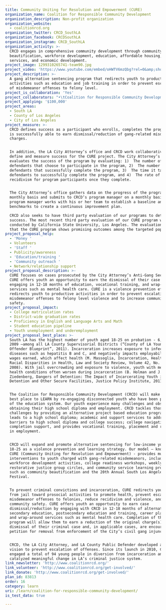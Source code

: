 ```yaml
---
title: Community Uniting for Resolution and Empowerment (CURE)
organization_name: Coalition for Responsible Community Development
organization_description: Non-profit organization
organization_website:
  - coalitionrcd.org
organization_twitter: CRCD_SouthLA
organization_facebook: CRCDSouthLA
organization_instagram: CRCD_SouthLA
organization_activity: >-
  CRCD engages in comprehensive community development through community
  beautification, workforce development, education, affordable housing, support
  services, and economic development.
project_image: 1299310265741-team90.jpg
project_video: 'https://www.youtube.com/embed/oHWTV6mzQbg?rel=0&amp;showinfo=0'
project_description: >-
  A gang alternative sentencing program that redirects youth to productive
  activities such as education and job training in order to prevent escalation
  of misdemeanor offenses to felony level.
project_is_collaboration: 'Yes'
project_collaborators: "•\tCoalition for Responsible Community Development, •\tLA City Attorney Office, •\tLA County Public Defender"
project_applying: '$100,000'
project_areas:
  - South LA
  - County of Los Angeles
  - City of Los Angeles
project_measure: >-
  CRCD defines success as a participant who enrolls, completes the program, and
  is successfully able to earn dismissal/reduction of gang-related misdemeanor
  charges.


  In addition, the LA City Attorney’s office and CRCD work collaboratively to
  define and measure success for the CURE project. The City Attorney’s office
  evaluates the success of the program by evaluating: 1)  The number of
  defendants that choose to participate in the program, 2)  The number of
  defendants that successfully complete the program, 3)  The time it takes
  defendants to successfully complete the program, and 4)  The rate of
  recidivism for program participants once they complete.


  The City Attorney’s office gathers data on the progress of the program on a
  monthly basis and submits to CRCD’s program manager on a monthly basis. The
  program manager works with his or her team to establish a baseline and develop
  benchmarks to create a continuous improvement plan.

  CRCD also seeks to have third party evaluation of our programs to determine
  success. The most recent third party evaluation of our CURE program was
  conducted by California State University, Los Angeles. The evaluation revealed
  that the CURE program shows promising outcomes among the targeted population.
project_proposal_help:
  - 'Money '
  - Volunteers
  - 'Staff '
  - Publicity/awareness
  - 'Education/training '
  - 'Community outreach '
  - Network/relationship support
project_proposal_description: >-
  CURE focuses on cases prosecuted by the City Attorney’s Anti-Gang Section.
  CURE offers youth an opportunity to earn the dismissal of their case by
  engaging in 12-18 months of education, vocational training, and wrap-around
  services such as mental health care. CURE is a violence prevention effort that
  redirects youth to productive activities in order to prevent escalation of
  misdemeanor offenses to felony level violence and to increase community
  safety.
project_proposal_impact:
  - College matriculation rates
  - District-wide graduation rates
  - Proficiency in English and Language Arts and Math
  - Student education pipeline
  - Youth unemployment and underemployment
project_proposal_best_place: >-
  South LA has the highest number of youth aged 18-25 on probation - 6,339 in
  2009 –among all LA County Supervisorial Districts (“County of LA Young
  Offender Blueprint”, 2011). Incarceration increases exposure to infectious
  diseases such as hepatitis B and C, and negatively impacts employability and
  wages earned, which affect health (M. Massoglia, Incarceration, Health, and
  Racial Disparities in Health, Law and Society Review, Volume 42, No. 2, June
  2008). With jail overcrowding and exposure to violence, youth with mental
  health conditions often worsen during incarceration (B. Holman and J.
  Ziedenberg, Dangers of Detention: The Impact of Incarcerating Youth in
  Detention and Other Secure Facilities, Justice Policy Institute, 2011).


  The Coalition for Responsible Community Development (CRCD) will make LA the
  best place to LEARN by re-engaging disconnected youth who have been pushed out
  of the education system. Our youth experience many challenges and obstacles in
  obtaining their high school diploma and employment. CRCD tackles those
  challenges by providing an alternative project based education program that
  leads to a high school diploma; academic and support services to address
  barriers to high school diploma and college success; college navigation and
  completion support, and provides vocational training, placement and retention
  in employment.  


  CRCD will expand and promote alternative sentencing for low-income youth aged
  18-25 as a violence prevention and learning strategy. Our model – known as
  CURE (Community Uniting for Resolution and Empowerment) - provides multiple
  interventions to youth charged with gang-related misdemeanors, including:
  workforce development activities, college readiness workshops, weekly
  restorative justice group circles, and community service learning projects
  such as community beautification and the 20th Annual South Los Angeles Jazz
  Festival.


  To prevent criminal convictions and incarceration, CURE redirects youth away
  from jail toward prosocial activities to promote health, prevent escalation of
  misdemeanor offenses to felonies, reduce recidivism and violence, and increase
  community safety. CURE offers youth an opportunity to earn case
  dismissal/reduction by engaging with CRCD in 12-18 months of alternative
  secondary education, postsecondary education and training, career placement,
  and wrap-around services such as mental health care. Completion of this
  program will allow them to earn a reduction of the original charge(s), or a
  dismissal of their criminal case and, in applicable cases, are encouraged to
  petition for removal from enforcement of the City’s civil gang injunctions.


  CRCD, the LA City Attorney, and LA County Public Defender developed a shared
  vision to prevent escalation of offenses. Since its launch in 2010, CRCD has
  engaged a total of 94 young people in diversion from incarceration and has
  catalyzed meaningful change in LA’s criminal justice system.
link_newsletter: 'http://www.coalitionrcd.org/'
link_volunteer: 'http://www.coalitionrcd.org/get-involved/'
link_donate: 'http://www.coalitionrcd.org/get-involved/'
plan_id: 83813
order: 16
category: learn
uri: /learn/coalition-for-responsible-community-development/
is_test_data: true

---
```

